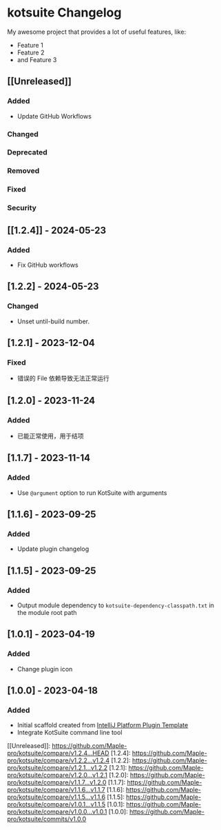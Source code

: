 <!-- Keep a Changelog guide -> https://keepachangelog.com -->

# kotsuite Changelog
My awesome project that provides a lot of useful features, like:

- Feature 1
- Feature 2
- and Feature 3

## [[Unreleased]]

### Added
- Update GitHub Workflows

### Changed

### Deprecated

### Removed

### Fixed

### Security

## [[1.2.4]] - 2024-05-23

### Added
- Fix GitHub workflows

## [1.2.2] - 2024-05-23

### Changed
- Unset until-build number.

## [1.2.1] - 2023-12-04

### Fixed
- 错误的 File 依赖导致无法正常运行

## [1.2.0] - 2023-11-24

### Added
- 已能正常使用，用于结项

## [1.1.7] - 2023-11-14

### Added
- Use `@argument` option to run KotSuite with arguments

## [1.1.6] - 2023-09-25

### Added
- Update plugin changelog

## [1.1.5] - 2023-09-25

### Added
- Output module dependency to `kotsuite-dependency-classpath.txt` in the module root path

## [1.0.1] - 2023-04-19

### Added
- Change plugin icon

## [1.0.0] - 2023-04-18

### Added
- Initial scaffold created from [IntelliJ Platform Plugin Template](https://github.com/JetBrains/intellij-platform-plugin-template)
- Integrate KotSuite command line tool

[[Unreleased]]: https://github.com/Maple-pro/kotsuite/compare/v1.2.4...HEAD
[1.2.4]: https://github.com/Maple-pro/kotsuite/compare/v1.2.2...v1.2.4
[1.2.2]: https://github.com/Maple-pro/kotsuite/compare/v1.2.1...v1.2.2
[1.2.1]: https://github.com/Maple-pro/kotsuite/compare/v1.2.0...v1.2.1
[1.2.0]: https://github.com/Maple-pro/kotsuite/compare/v1.1.7...v1.2.0
[1.1.7]: https://github.com/Maple-pro/kotsuite/compare/v1.1.6...v1.1.7
[1.1.6]: https://github.com/Maple-pro/kotsuite/compare/v1.1.5...v1.1.6
[1.1.5]: https://github.com/Maple-pro/kotsuite/compare/v1.0.1...v1.1.5
[1.0.1]: https://github.com/Maple-pro/kotsuite/compare/v1.0.0...v1.0.1
[1.0.0]: https://github.com/Maple-pro/kotsuite/commits/v1.0.0
